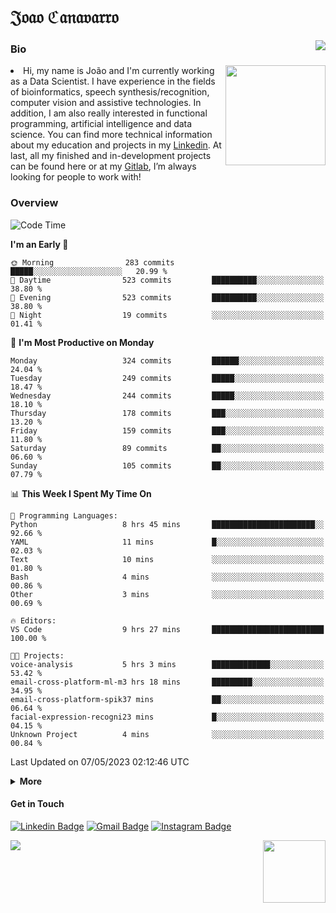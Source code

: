 <h1 align="start">𝔍𝔬𝔞𝔬 ℭ𝔞𝔫𝔞𝔳𝔞𝔯𝔯𝔬</h1>
<img src="https://komarev.com/ghpvc/?username=jvcanavarro" align="right">


### Bio 
<img src="./aot.gif" align="right" height="160">
<li>
Hi, my name is João and I'm currently working as a Data Scientist. I have experience in the fields of bioinformatics, speech synthesis/recognition, computer vision and assistive technologies. In addition, I am also really interested in functional programming, artificial intelligence and data science. You can find more technical information about my education and projects in my <a href="https://www.linkedin.com/in/jvcanavarro/">Linkedin</a>. At last, all my finished and in-development projects can be found here or at my <a href="https://gitlab.com/jvcanavarro">Gitlab</a>, I’m always looking for people to work with!
</li>

### Overview


<!--START_SECTION:waka-->
![Code Time](http://img.shields.io/badge/Code%20Time-780%20hrs%2032%20mins-blue)

**I'm an Early 🐤** 

```text
🌞 Morning                283 commits         █████░░░░░░░░░░░░░░░░░░░░   20.99 % 
🌆 Daytime                523 commits         ██████████░░░░░░░░░░░░░░░   38.80 % 
🌃 Evening                523 commits         ██████████░░░░░░░░░░░░░░░   38.80 % 
🌙 Night                  19 commits          ░░░░░░░░░░░░░░░░░░░░░░░░░   01.41 % 
```
📅 **I'm Most Productive on Monday** 

```text
Monday                   324 commits         ██████░░░░░░░░░░░░░░░░░░░   24.04 % 
Tuesday                  249 commits         █████░░░░░░░░░░░░░░░░░░░░   18.47 % 
Wednesday                244 commits         █████░░░░░░░░░░░░░░░░░░░░   18.10 % 
Thursday                 178 commits         ███░░░░░░░░░░░░░░░░░░░░░░   13.20 % 
Friday                   159 commits         ███░░░░░░░░░░░░░░░░░░░░░░   11.80 % 
Saturday                 89 commits          ██░░░░░░░░░░░░░░░░░░░░░░░   06.60 % 
Sunday                   105 commits         ██░░░░░░░░░░░░░░░░░░░░░░░   07.79 % 
```


📊 **This Week I Spent My Time On** 

```text
💬 Programming Languages: 
Python                   8 hrs 45 mins       ███████████████████████░░   92.66 % 
YAML                     11 mins             █░░░░░░░░░░░░░░░░░░░░░░░░   02.03 % 
Text                     10 mins             ░░░░░░░░░░░░░░░░░░░░░░░░░   01.80 % 
Bash                     4 mins              ░░░░░░░░░░░░░░░░░░░░░░░░░   00.86 % 
Other                    3 mins              ░░░░░░░░░░░░░░░░░░░░░░░░░   00.69 % 

🔥 Editors: 
VS Code                  9 hrs 27 mins       █████████████████████████   100.00 % 

🐱‍💻 Projects: 
voice-analysis           5 hrs 3 mins        █████████████░░░░░░░░░░░░   53.42 % 
email-cross-platform-ml-m3 hrs 18 mins       █████████░░░░░░░░░░░░░░░░   34.95 % 
email-cross-platform-spik37 mins             ██░░░░░░░░░░░░░░░░░░░░░░░   06.64 % 
facial-expression-recogni23 mins             █░░░░░░░░░░░░░░░░░░░░░░░░   04.15 % 
Unknown Project          4 mins              ░░░░░░░░░░░░░░░░░░░░░░░░░   00.84 % 
```


 Last Updated on 07/05/2023 02:12:46 UTC
<!--END_SECTION:waka-->

<details>
  <summary><b>More</b></summary>
<p align="center">
<img align="center" src="https://github-readme-stats.vercel.app/api?username=jvcanavarro&show_icons=true&line_height=21&theme=default&hide_border=true" alt="Cana's Github Stats" />
<img align="center" src="https://github-readme-stats.vercel.app/api/top-langs/?username=jvcanavarro&theme=default&line_height=27&layout=compact&hide_border=true&hide=PostScript,PHP,HTML,Jupyter%20Notebook,Lua&langs_count=10" />
</p>
</details>

#### Get in Touch
[![Linkedin Badge](https://img.shields.io/badge/-LinkedIn-0e76a8?style=flat&logo=Linkedin&logoColor=white&link=https://www.linkedin.com/in/jvcanavarro/)](https://www.linkedin.com/in/jvcanavarro)
[![Gmail Badge](https://img.shields.io/badge/-Gmail-d14836?style=flat&logo=Gmail&logoColor=white&link=mailto:jvcanavarro@gmail.com)](mailto:jvcanavarro@gmail.com)
[![Instagram Badge](https://img.shields.io/badge/-Instagram-ff69b4?style=flat&logo=Instagram&logoColor=white&link=https://instagram.com/jlim_slam/)](https://instagram.com/jvcanavarro)

<!--[![Spotify Badge](https://img.shields.io/badge/-Spotify-success?style=flat&logo=Spotify&logoColor=white&link=https://open.spotify.com/user/jvcanavarro)](https://open.spotify.com/user/jvcanavarro)
[![Telegram Badge](https://img.shields.io/badge/-Telegram-0088cc?style=flat&logo=Telegram&logoColor=white)](https://t.me/jvcanavarro)
[![Steam Badge](https://img.shields.io/badge/-Steam-lightgrey?style=flat&logo=Steam&logoColor=white&link=https://steamcommunity.com/id/octjinn/)](https://steamcommunity.com/id/octjinn/)-->


<p>
  <a href="https://count.getloli.com/"><img src="https://count.getloli.com/get/@index?theme=rule34"></a>
  <img src="https://data.whicdn.com/images/188174384/original.gif" align="right" height = "100">
</p>
